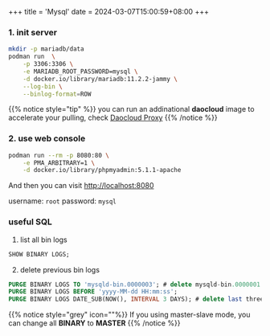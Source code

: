 +++
title = 'Mysql'
date = 2024-03-07T15:00:59+08:00
+++



### 1. init server
```sh
mkdir -p mariadb/data
podman run  \
    -p 3306:3306 \
    -e MARIADB_ROOT_PASSWORD=mysql \
    -d docker.io/library/mariadb:11.2.2-jammy \
    --log-bin \
    --binlog-format=ROW
```

{{% notice style="tip" %}}
you can run an addinational **daocloud** image to accelerate your pulling, check [Daocloud Proxy](daocloud/index.html)
{{% /notice %}}

### 2. use web console

```sh
podman run --rm -p 8080:80 \
    -e PMA_ARBITRARY=1 \
    -d docker.io/library/phpmyadmin:5.1.1-apache
```
And then you can visit [http://localhost:8080](http://localhost:8080) 

username: `root` 
password: `mysql` 

### useful SQL
1. list all bin logs
```sql
SHOW BINARY LOGS;
```

2. delete previous bin logs
```sql
PURGE BINARY LOGS TO 'mysqld-bin.0000003'; # delete mysqld-bin.0000001 and mysqld-bin.0000002
PURGE BINARY LOGS BEFORE 'yyyy-MM-dd HH:mm:ss';
PURGE BINARY LOGS DATE_SUB(NOW(), INTERVAL 3 DAYS); # delete last three days bin log file.
```

{{% notice style="grey" icon=""%}}
If you using master-slave mode, you can change all **BINARY** to **MASTER**
{{% /notice %}}